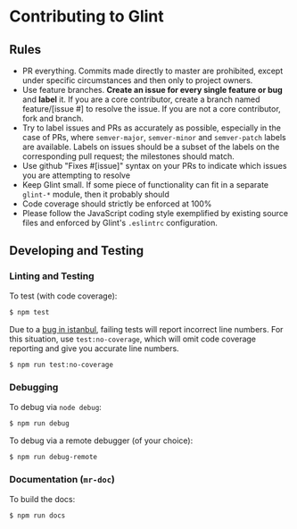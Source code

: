 # Contributing to Glint

## Rules

- PR everything. Commits made directly to master are prohibited, except under specific circumstances and then only to project owners.
- Use feature branches. **Create an issue for every single feature or bug** and **label** it. If you are a core contributor, create a branch named feature/[issue #] to resolve the issue. If you are not a core contributor, fork and branch.
- Try to label issues and PRs as accurately as possible, especially in the case of PRs, where `semver-major`, `semver-minor` and `semver-patch` labels are available. Labels on issues should be a subset of the labels on the corresponding pull request; the milestones should match.
- Use github "Fixes #[issue]" syntax on your PRs to indicate which issues you are attempting to resolve
- Keep Glint small. If some piece of functionality can fit in a separate `glint-*` module, then it probably should
- Code coverage should strictly be enforced at 100%
- Please follow the JavaScript coding style exemplified by existing source files and enforced by Glint's `.eslintrc` configuration.

## Developing and Testing

### Linting and Testing
To test (with code coverage):

```bash
$ npm test
```

Due to a [bug in istanbul](https://github.com/gotwarlost/istanbul/issues/274), failing tests will report incorrect line numbers. For this situation, use `test:no-coverage`, which will omit code coverage reporting and give you accurate line numbers.

```bash
$ npm run test:no-coverage
```

### Debugging

To debug via `node debug`:

```bash
$ npm run debug
```

To debug via a remote debugger (of your choice):
```bash
$ npm run debug-remote
```

### Documentation (`mr-doc`)

To build the docs:

```bash
$ npm run docs
```
